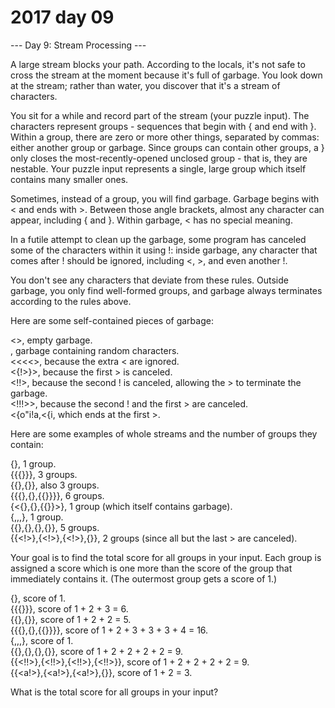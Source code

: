 # 2017 day 09

--- Day 9: Stream Processing ---

A large stream blocks your path. According to the locals, it's not safe to cross the stream at the moment because it's full of garbage. You look down at the stream; rather than water, you discover that it's a stream of characters.



You sit for a while and record part of the stream (your puzzle input). The characters represent groups - sequences that begin with { and end with }. Within a group, there are zero or more other things, separated by commas: either another group or garbage. Since groups can contain other groups, a } only closes the most-recently-opened unclosed group - that is, they are nestable. Your puzzle input represents a single, large group which itself contains many smaller ones.



Sometimes, instead of a group, you will find garbage. Garbage begins with < and ends with >. Between those angle brackets, almost any character can appear, including { and }. Within garbage, < has no special meaning.



In a futile attempt to clean up the garbage, some program has canceled some of the characters within it using !: inside garbage, any character that comes after ! should be ignored, including <, >, and even another !.



You don't see any characters that deviate from these rules.  Outside garbage, you only find well-formed groups, and garbage always terminates according to the rules above.



Here are some self-contained pieces of garbage:



<>, empty garbage.\
<random characters>, garbage containing random characters.\
<<<<>, because the extra < are ignored.\
<{!>}>, because the first > is canceled.\
<!!>, because the second ! is canceled, allowing the > to terminate the garbage.\
<!!!>>, because the second ! and the first > are canceled.\
<{o"i!a,<{i<a>, which ends at the first >.



Here are some examples of whole streams and the number of groups they contain:



{}, 1 group.\
{{{}}}, 3 groups.\
{{},{}}, also 3 groups.\
{{{},{},{{}}}}, 6 groups.\
{<{},{},{{}}>}, 1 group (which itself contains garbage).\
{<a>,<a>,<a>,<a>}, 1 group.\
{{<a>},{<a>},{<a>},{<a>}}, 5 groups.\
{{<!>},{<!>},{<!>},{<a>}}, 2 groups (since all but the last > are canceled).



Your goal is to find the total score for all groups in your input. Each group is assigned a score which is one more than the score of the group that immediately contains it. (The outermost group gets a score of 1.)



{}, score of 1.\
{{{}}}, score of 1 + 2 + 3 = 6.\
{{},{}}, score of 1 + 2 + 2 = 5.\
{{{},{},{{}}}}, score of 1 + 2 + 3 + 3 + 3 + 4 = 16.\
{<a>,<a>,<a>,<a>}, score of 1.\
{{<ab>},{<ab>},{<ab>},{<ab>}}, score of 1 + 2 + 2 + 2 + 2 = 9.\
{{<!!>},{<!!>},{<!!>},{<!!>}}, score of 1 + 2 + 2 + 2 + 2 = 9.\
{{<a!>},{<a!>},{<a!>},{<ab>}}, score of 1 + 2 = 3.



What is the total score for all groups in your input?



